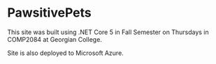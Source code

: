 <h1>PawsitivePets</h1>
<p>This site was built using .NET Core 5 in Fall Semester on Thursdays in COMP2084 at Georgian College.</p>
<p>Site is also deployed to Microsoft Azure.</p>